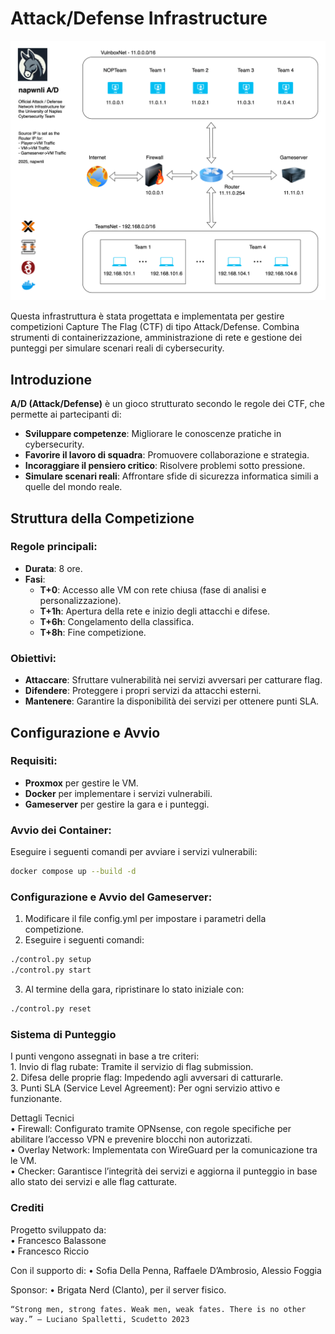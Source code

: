 # Attack/Defense Infrastructure

![Infrastruttura](assets/infrastruttura.png)

Questa infrastruttura è stata progettata e implementata per gestire competizioni Capture The Flag (CTF) di tipo Attack/Defense. Combina strumenti di containerizzazione, amministrazione di rete e gestione dei punteggi per simulare scenari reali di cybersecurity.

## Introduzione

**A/D (Attack/Defense)** è un gioco strutturato secondo le regole dei CTF, che permette ai partecipanti di:

- **Sviluppare competenze**: Migliorare le conoscenze pratiche in cybersecurity.
- **Favorire il lavoro di squadra**: Promuovere collaborazione e strategia.
- **Incoraggiare il pensiero critico**: Risolvere problemi sotto pressione.
- **Simulare scenari reali**: Affrontare sfide di sicurezza informatica simili a quelle del mondo reale.

## Struttura della Competizione

### Regole principali:
- **Durata**: 8 ore.
- **Fasi**:
  - **T+0**: Accesso alle VM con rete chiusa (fase di analisi e personalizzazione).
  - **T+1h**: Apertura della rete e inizio degli attacchi e difese.
  - **T+6h**: Congelamento della classifica.
  - **T+8h**: Fine competizione.

### Obiettivi:
- **Attaccare**: Sfruttare vulnerabilità nei servizi avversari per catturare flag.
- **Difendere**: Proteggere i propri servizi da attacchi esterni.
- **Mantenere**: Garantire la disponibilità dei servizi per ottenere punti SLA.

## Configurazione e Avvio

### Requisiti:
- **Proxmox** per gestire le VM.
- **Docker** per implementare i servizi vulnerabili.
- **Gameserver** per gestire la gara e i punteggi.

### Avvio dei Container:
Eseguire i seguenti comandi per avviare i servizi vulnerabili:
```bash
docker compose up --build -d
```

### Configurazione e Avvio del Gameserver:

1.	Modificare il file config.yml per impostare i parametri della competizione.
2.	Eseguire i seguenti comandi:


```bash
./control.py setup
./control.py start
```


3.	Al termine della gara, ripristinare lo stato iniziale con:
```bash
./control.py reset
```


### Sistema di Punteggio

I punti vengono assegnati in base a tre criteri: \
	1.	Invio di flag rubate: Tramite il servizio di flag submission. \
	2.	Difesa delle proprie flag: Impedendo agli avversari di catturarle. \
	3.	Punti SLA (Service Level Agreement): Per ogni servizio attivo e funzionante. 

Dettagli Tecnici \
	•	Firewall: Configurato tramite OPNsense, con regole specifiche per abilitare l’accesso VPN e prevenire blocchi non autorizzati. \
	•	Overlay Network: Implementata con WireGuard per la comunicazione tra le VM. \
	•	Checker: Garantisce l’integrità dei servizi e aggiorna il punteggio in base allo stato dei servizi e alle flag catturate.

### Crediti

Progetto sviluppato da: \
	•	Francesco Balassone \
	•	Francesco Riccio

Con il supporto di: 
	•	Sofia Della Penna, Raffaele D’Ambrosio, Alessio Foggia

Sponsor:
	•	Brigata Nerd (Clanto), per il server fisico.

	“Strong men, strong fates. Weak men, weak fates. There is no other way.” – Luciano Spalletti, Scudetto 2023
